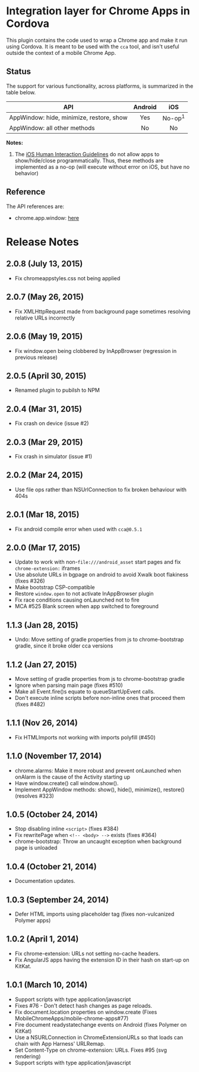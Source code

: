 # Integration layer for Chrome Apps in Cordova

This plugin contains the code used to wrap a Chrome app and make it run using
Cordova. It is meant to be used with the `cca` tool, and isn't useful outside
the context of a mobile Chrome App.

## Status

The support for various functionality, across platforms, is summarized in the table below.

| API | Android | iOS  |
| -------------- |:-------:|:----:|
| AppWindow: hide, minimize, restore, show | Yes     | No-op<sup>1</sup> |
| AppWindow: all other methods      | No      | No   |
**Notes:**

1. The [iOS Human Interaction Guidelines](https://developer.apple.com/library/ios/documentation/userexperience/conceptual/mobilehig/StartingStopping.html)
    do not allow apps to show/hide/close programmatically.
    Thus, these methods are implemented as a no-op
    (will execute without error on iOS, but have no behavior)

## Reference

The API references are:
- chrome.app.window: [here](https://developer.chrome.com/apps/app_window)

# Release Notes

## 2.0.8 (July 13, 2015)
- Fix chromeappstyles.css not being applied

## 2.0.7 (May 26, 2015)
- Fix XMLHttpRequest made from background page sometimes resolving relative URLs incorrectly

## 2.0.6 (May 19, 2015)
- Fix window.open being clobbered by InAppBrowser (regression in previous release)

## 2.0.5 (April 30, 2015)
- Renamed plugin to pubilsh to NPM

## 2.0.4 (Mar 31, 2015)
* Fix crash on device (issue #2)

## 2.0.3 (Mar 29, 2015)
* Fix crash in simulator (issue #1)

## 2.0.2 (Mar 24, 2015)
* Use file ops rather than NSUrlConnection to fix broken behaviour with 404s

## 2.0.1 (Mar 18, 2015)
* Fix android compile error when used with `cca@0.5.1`

## 2.0.0 (Mar 17, 2015)
* Update to work with non-`file:///android_asset` start pages and fix `chrome-extension:` iframes
* Use absolute URLs in bgpage on android to avoid Xwalk boot flakiness (fixes #326)
* Make bootstrap CSP-compatible
* Restore `window.open` to not activate InAppBrowser plugin
* Fix race conditions causing onLaunched not to fire
* MCA #525 Blank screen when app switched to foreground

## 1.1.3 (Jan 28, 2015)
* Undo: Move setting of gradle properties from js to chrome-bootstrap gradle, since it broke older cca versions

## 1.1.2 (Jan 27, 2015)
* Move setting of gradle properties from js to chrome-bootstrap gradle
* Ignore <!-- html --> when parsing main page (fixes #510)
* Make all Event.fire()s equate to queueStartUpEvent calls.
* Don't execute inline scripts before non-inline ones that proceed them (fixes #482)

## 1.1.1 (Nov 26, 2014)
* Fix HTMLImports not working with imports polyfill (#450)

## 1.1.0 (November 17, 2014)
* chrome.alarms: Make it more robust and prevent onLaunched when onAlarm is the cause of the Activity starting up
* Have window.create() call window.show().
* Implement AppWindow methods: show(), hide(), minimize(), restore() (resolves #323)

## 1.0.5 (October 24, 2014)
* Stop disabling inline `<script>` (fixes #384)
* Fix rewritePage when `<!-- <body> -->` exists (fixes #364)
* chrome-bootstrap: Throw an uncaught exception when background page is unloaded

## 1.0.4 (October 21, 2014)
* Documentation updates.

## 1.0.3 (September 24, 2014)
* Defer HTML imports using placeholder tag (fixes non-vulcanized Polymer apps)

## 1.0.2 (April 1, 2014)
* Fix chrome-extension: URLs not setting no-cache headers.
* Fix AngularJS apps having the extension ID in their hash on start-up on KitKat.

## 1.0.1 (March 10, 2014)
* Support scripts with type application/javascript
* Fixes #76 - Don't detect hash changes as page reloads.
* Fix document.location properties on window.create (Fixes MobileChromeApps/mobile-chrome-apps#77)
* Fire document readystatechange events on Android (fixes Polymer on KitKat)
* Use a NSURLConnection in ChromeExtensionURLs so that loads can chain with App Harness' URLRemap.
* Set Content-Type on chrome-extension: URLs. Fixes #95 (svg rendering)
* Support scripts with type application/javascript

